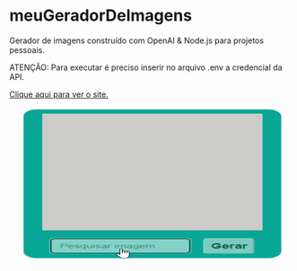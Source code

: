 # meuGeradorDeImagens
Gerador de imagens construído com  OpenAI &amp; Node.js para projetos pessoais.

ATENÇÃO: Para executar é preciso inserir no arquivo .env a credencial da API.

<a href="https://mssdesign.github.io/slides-vertical/" target="_blank">Clique aqui para ver o site.</a>

<img src="https://github.com/mssdesign/meuGeradorDeImagens/blob/main/images/AImagem_test.gif?raw=true" target='_blank' width="500" height="280">
